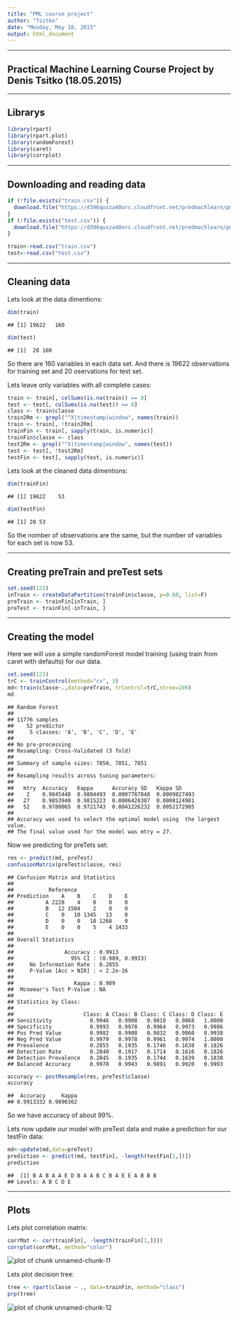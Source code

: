 ```yaml
---
title: "PML course project"
author: "Tsitko"
date: "Monday, May 18, 2015"
output: html_document
---
```



---
Practical Machine Learning Course Project by Denis Tsitko (18.05.2015)
---

---
Librarys
---




```r
library(rpart)
library(rpart.plot)
library(randomForest)
library(caret)
library(corrplot)
```


---
Downloading and reading data
---



```r
if (!file.exists("train.csv")) {
  download.file("https://d396qusza40orc.cloudfront.net/predmachlearn/pml-training.csv", destfile="train.csv")
}
if (!file.exists("test.csv")) {
  download.file("https://d396qusza40orc.cloudfront.net/predmachlearn/pml-testing.csv", destfile="test.csv")
}

train<-read.csv("train.csv")
test<-read.csv("test.csv")
```

---
Cleaning data
---

Lets look at the data dimentions:


```r
dim(train)
```

```
## [1] 19622   160
```

```r
dim(test)
```

```
## [1]  20 160
```

So there are 160 variables in each data set. And there is 19622 observations for training set and 20 oservations for test set.

Lets leave only variables with all complete cases:


```r
train <- train[, colSums(is.na(train)) == 0] 
test <- test[, colSums(is.na(test)) == 0] 
class <- train$classe
train2Rm <- grepl("^X|timestamp|window", names(train))
train <- train[, !train2Rm]
trainFin <- train[, sapply(train, is.numeric)]
trainFin$classe <- class
test2Rm <- grepl("^X|timestamp|window", names(test))
test <- test[, !test2Rm]
testFin <- test[, sapply(test, is.numeric)]
```

Lets look at the cleaned data dimentions:


```r
dim(trainFin)
```

```
## [1] 19622    53
```

```r
dim(testFin)
```

```
## [1] 20 53
```

So the nomber of observations are the same, but the number of variables for each set is now 53.

---
Creating preTrain and preTest sets
---


```r
set.seed(123) 
inTrain <- createDataPartition(trainFin$classe, p=0.60, list=F)
preTrain <- trainFin[inTrain, ]
preTest <- trainFin[-inTrain, ]
```

---
Creating the model
---

Here we will use a simple randomForest model training (using train from caret with defaults) for our data.


```r
set.seed(123)
trC <- trainControl(method="cv", 3)
md<-train(classe~.,data=preTrain, trControl=trC,ntree=200)
md
```

```
## Random Forest 
## 
## 11776 samples
##    52 predictor
##     5 classes: 'A', 'B', 'C', 'D', 'E' 
## 
## No pre-processing
## Resampling: Cross-Validated (3 fold) 
## 
## Summary of sample sizes: 7850, 7851, 7851 
## 
## Resampling results across tuning parameters:
## 
##   mtry  Accuracy   Kappa      Accuracy SD   Kappa SD    
##    2    0.9845448  0.9804493  0.0007787848  0.0009827493
##   27    0.9853940  0.9815223  0.0006428307  0.0008124981
##   52    0.9780065  0.9721743  0.0041226232  0.0052172985
## 
## Accuracy was used to select the optimal model using  the largest value.
## The final value used for the model was mtry = 27.
```

Now we predicting for preTets set:


```r
res <- predict(md, preTest)
confusionMatrix(preTest$classe, res)
```

```
## Confusion Matrix and Statistics
## 
##           Reference
## Prediction    A    B    C    D    E
##          A 2228    4    0    0    0
##          B   12 1504    2    0    0
##          C    0   10 1345   13    0
##          D    0    0   18 1268    0
##          E    0    0    5    4 1433
## 
## Overall Statistics
##                                          
##                Accuracy : 0.9913         
##                  95% CI : (0.989, 0.9933)
##     No Information Rate : 0.2855         
##     P-Value [Acc > NIR] : < 2.2e-16      
##                                          
##                   Kappa : 0.989          
##  Mcnemar's Test P-Value : NA             
## 
## Statistics by Class:
## 
##                      Class: A Class: B Class: C Class: D Class: E
## Sensitivity            0.9946   0.9908   0.9818   0.9868   1.0000
## Specificity            0.9993   0.9978   0.9964   0.9973   0.9986
## Pos Pred Value         0.9982   0.9908   0.9832   0.9860   0.9938
## Neg Pred Value         0.9979   0.9978   0.9961   0.9974   1.0000
## Prevalence             0.2855   0.1935   0.1746   0.1638   0.1826
## Detection Rate         0.2840   0.1917   0.1714   0.1616   0.1826
## Detection Prevalence   0.2845   0.1935   0.1744   0.1639   0.1838
## Balanced Accuracy      0.9970   0.9943   0.9891   0.9920   0.9993
```



```r
accuracy <- postResample(res, preTest$classe)
accuracy
```

```
##  Accuracy     Kappa 
## 0.9913332 0.9890362
```

So we have accuracy of about 99%.

Lets now update our model with preTest data and make a prediction for our testFin data:


```r
md<-update(md,data=preTest)
prediction <- predict(md, testFin[, -length(testFin[1,])])
prediction
```

```
##  [1] B A B A A E D B A A B C B A E E A B B B
## Levels: A B C D E
```

---
Plots
---

Lets plot correlation matrix:


```r
corrMat <- cor(trainFin[, -length(trainFin[1,])])
corrplot(corrMat, method="color")
```

![plot of chunk unnamed-chunk-11](figure/unnamed-chunk-11-1.png) 

Lets plot decision tree:


```r
tree <- rpart(classe ~ ., data=trainFin, method="class")
prp(tree) 
```

![plot of chunk unnamed-chunk-12](figure/unnamed-chunk-12-1.png) 
